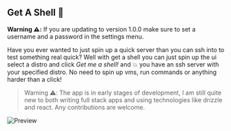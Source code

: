 ## Get A Shell 🐚

**Warning ⚠️:** If you are updating to version 1.0.0 make sure to set a username and a password in the settings menu. 

Have you ever wanted to just spin up a quick server than you can ssh into to test something real quick? Well with get a shell
you can just spin up the ui select a distro and click _Get me a shell!_ and 💥 you have an ssh server with your specified distro. No need to spin up vms, run commands or anything harder than a click!

> Warning ⚠️: The app is in early stages of development, I am still quite new to both writing full stack apps and using technologies like drizzle and react. Any contributions are welcome.

![Preview](https://github.com/steveiliop56/getashell/blob/main/screenshots/app.png?raw=true)
